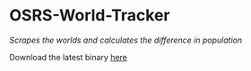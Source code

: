 # OSRS-World-Tracker
*Scrapes the worlds and calculates the difference in population*

Download the latest binary [here](https://github.com/RealAtix/OSRS-World-Tracker/releases)
